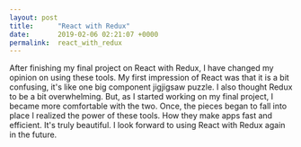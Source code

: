 ```yaml
---
layout: post
title:      "React with Redux"
date:       2019-02-06 02:21:07 +0000
permalink:  react_with_redux
---
```



After finishing my final project on React with Redux, I have changed my opinion on using these tools. 
My first impression of React was that it is a bit confusing, it's like one big component jigjigsaw puzzle. I also thought Redux to be a bit overwhelming. But, as I started working on my final project, I became more comfortable with the two. Once, the pieces began to fall into place I realized the power of these tools. How they make apps fast and efficient. It's truly beautiful. I look forward to using React with Redux again in the future. 
